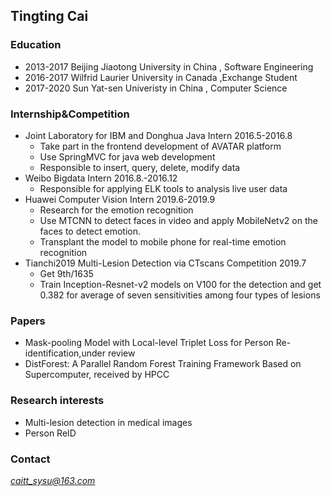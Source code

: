 ## Tingting Cai
### Education
+	2013-2017 		Beijing Jiaotong University in China	,	Software Engineering 	
+	2016-2017 		Wilfrid Laurier University in Canada	 ,Exchange Student 	
+	2017-2020		  Sun Yat-sen Univeristy in China		  ,   Computer Science

### Internship&Competition
+ Joint Laboratory for IBM and Donghua     Java Intern     2016.5-2016.8
    + Take part in the frontend development of AVATAR platform
    + Use SpringMVC for java web development
    + Responsible to insert, query, delete, modify data
+ Weibo     Bigdata Intern     2016.8.-2016.12
    + Responsible for applying ELK tools to analysis live user data
+ Huawei     Computer Vision Intern     2019.6-2019.9
    + Research for the emotion recognition
    + Use MTCNN to detect faces in video and apply MobileNetv2 on the faces to detect emotion.
    + Transplant the model to mobile phone for real-time emotion recognition
+ Tianchi2019 Multi-Lesion Detection via CTscans     Competition     2019.7
    + Get 9th/1635
    + Train Inception-Resnet-v2 models on V100 for the detection and get 0.382 for average of seven sensitivities among four types of lesions

### Papers
+ Mask-pooling Model with Local-level Triplet Loss for Person Re-identification,under review
+ DistForest: A Parallel Random Forest Training Framework Based on Supercomputer, received by HPCC

### Research interests
+ Multi-lesion detection in medical images
+ Person ReID

### Contact
*caitt_sysu@163.com*
